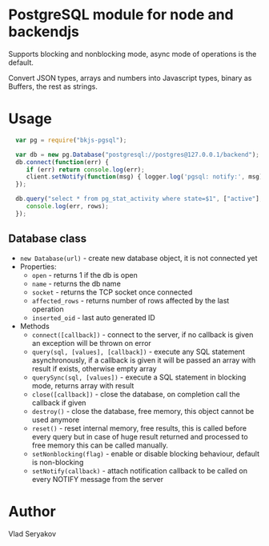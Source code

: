 # PostgreSQL module for node and backendjs

Supports blocking and nonblocking mode, async mode of operations is the default.

Convert JSON types, arrays and numbers into Javascript types, binary as Buffers, the rest as strings.

# Usage

```javascript
  var pg = require("bkjs-pgsql");

  var db = new pg.Database("postgresql://postgres@127.0.0.1/backend");
  db.connect(function(err) {
     if (err) return console.log(err);
     client.setNotify(function(msg) { logger.log('pgsql: notify:', msg) });
  });

  db.query("select * from pg_stat_activity where state=$1", ["active"], function(err, rows) {
     console.log(err, rows);
  });
```

## Database class
- `new Database(url)` - create new database object, it is not connected yet
- Properties:
  - `open` - returns 1 if the db is open
  - `name` - returns the db name
  - `socket` - returns the TCP socket once connected
  - `affected_rows` - returns number of rows affected by the last operation
  - `inserted_oid` - last auto generated ID
- Methods
  - `connect([callback])` - connect to the server, if no callback is given an exception will be thrown on error
  - `query(sql, [values], [callback])` - execute any SQL statement asynchronously, if a callback
     is given it will be passed an array with result if exists, otherwise empty array
  - `querySync(sql, [values])` - execute a SQL statement in blocking mode, returns array with result
  - `close([callback])` - close the database, on completion call the callback if given
  - `destroy()` - close the database, free memory, this object cannot be used anymore
  - `reset()` - reset internal memory, free results, this is called before every query but in case of huge result
     returned and processed to free memory this can be called manually.
  - `setNonblocking(flag)` - enable or disable blocking behaviour, default is non-blocking
  - `setNotify(callback)` - attach notification callback to be called on every NOTIFY message from the server

# Author

Vlad Seryakov


